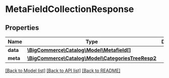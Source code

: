 # MetaFieldCollectionResponse

## Properties
Name | Type | Description | Notes
------------ | ------------- | ------------- | -------------
**data** | [**\BigCommerce\Catalog\Model\Metafield[]**](Metafield.md) |  | [optional] 
**meta** | [**\BigCommerce\Catalog\Model\CategoriesTreeResp2**](CategoriesTreeResp2.md) |  | [optional] 

[[Back to Model list]](../../README.md#documentation-for-models) [[Back to API list]](../../README.md#documentation-for-api-endpoints) [[Back to README]](../../README.md)

